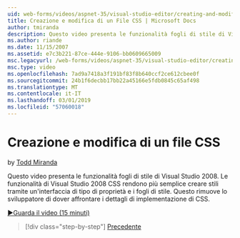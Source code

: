 ```yaml
---
uid: web-forms/videos/aspnet-35/visual-studio-editor/creating-and-modifying-a-css-file
title: Creazione e modifica di un File CSS | Microsoft Docs
author: tmiranda
description: Questo video presenta le funzionalità fogli di stile di Visual Studio 2008. Le funzionalità di Visual Studio 2008 CSS rendono più semplice creare fogli di stile un...
ms.author: riande
ms.date: 11/15/2007
ms.assetid: e7c3b221-87ce-444e-9106-bb0609665009
msc.legacyurl: /web-forms/videos/aspnet-35/visual-studio-editor/creating-and-modifying-a-css-file
msc.type: video
ms.openlocfilehash: 7ad9a7418a3f191bf83f8b640ccf2ce612cbee0f
ms.sourcegitcommit: 24b1f6decbb17bb22a45166e5fdb0845c65af498
ms.translationtype: MT
ms.contentlocale: it-IT
ms.lasthandoff: 03/01/2019
ms.locfileid: "57060018"
---
```

<a name="creating-and-modifying-a-css-file"></a>Creazione e modifica di un file CSS
====================
by [Todd Miranda](https://github.com/tmiranda)

Questo video presenta le funzionalità fogli di stile di Visual Studio 2008. Le funzionalità di Visual Studio 2008 CSS rendono più semplice creare stili tramite un'interfaccia di tipo di proprietà e i fogli di stile. Questo rimuove lo sviluppatore di dover affrontare i dettagli di implementazione di CSS.

[&#9654;Guarda il video (15 minuti)](https://channel9.msdn.com/Blogs/ASP-NET-Site-Videos/creating-and-modifying-a-css-file)

> [!div class="step-by-step"]
> [Precedente](quick-tour-of-the-visual-studio-2008-integrated-development-environment.md)
